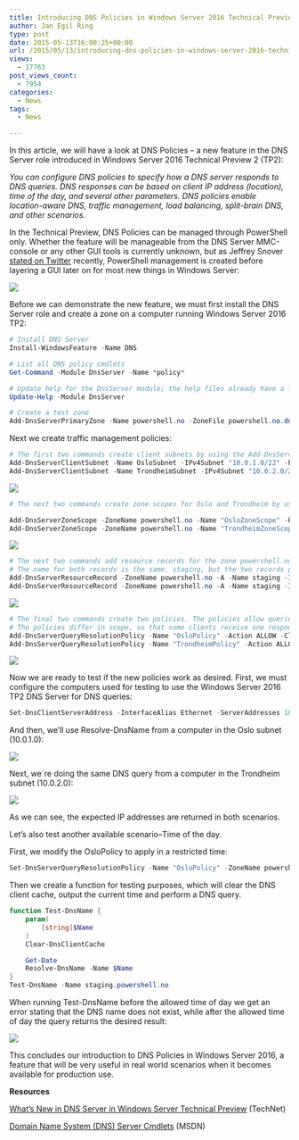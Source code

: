 ```yaml
---
title: Introducing DNS Policies in Windows Server 2016 Technical Preview 2
author: Jan Egil Ring
type: post
date: 2015-05-13T16:00:25+00:00
url: /2015/05/13/introducing-dns-policies-in-windows-server-2016-technical-preview-2/
views:
  - 17763
post_views_count:
  - 7954
categories:
  - News
tags:
  - News

---
```

In this article, we will have a look at DNS Policies &#8211; a new feature in the DNS Server role introduced in Windows Server 2016 Technical Preview 2 (TP2):

_You can configure DNS policies to specify how a DNS server responds to DNS queries. DNS responses can be based on client IP address (location), time of the day, and several other parameters. DNS policies enable location-aware DNS, traffic management, load balancing, split-brain DNS, and other scenarios._

In the Technical Preview, DNS Policies can be managed through PowerShell only. Whether the feature will be manageable from the DNS Server MMC-console or any other GUI tools is currently unknown, but as Jeffrey Snover [stated on Twitter][1] recently, PowerShell management is created before layering a GUI later on for most new things in Windows Server:

![](/images/dns1.png)

Before we can demonstrate the new feature, we must first install the DNS Server role and create a zone on a computer running Windows Server 2016 TP2:

```powershell
# Install DNS Server
Install-WindowsFeature -Name DNS

# List all DNS policy cmdlets
Get-Command -Module DnsServer -Name *policy*

# Update help for the DnsServer module; the help files already have a lot of content and examples
Update-Help -Module DnsServer

# Create a test zone
Add-DnsServerPrimaryZone -Name powershell.no -ZoneFile powershell.no.dns
```

Next we create traffic management policies:

```powershell
# The first two commands create client subnets by using the Add-DnsServerClientSubnet cmdlet. The client subnets are for clients in Oslo and clients in Trondheim.
Add-DnsServerClientSubnet -Name OsloSubnet -IPv4Subnet "10.0.1.0/22" -PassThru
Add-DnsServerClientSubnet -Name TrondheimSubnet -IPv4Subnet "10.0.2.0/24" -PassThru
```


![](/images/dns2.png)

```powershell
# The next two commands create zone scopes for Oslo and Trondheim by using the Add-DnsServerZoneScope cmdlet.

Add-DnsServerZoneScope -ZoneName powershell.no -Name "OsloZoneScope" -PassThru
Add-DnsServerZoneScope -ZoneName powershell.no -Name "TrondheimZoneScope" -PassThru
```


![](/images/dns3.png)

```powershell
# The next two commands add resource records for the zone powershell.no by using the Add-DnsServerResourceRecord cmdlet.
# The name for both records is the same, staging, but the two records point to different addresses. The records also have different scopes.
Add-DnsServerResourceRecord -ZoneName powershell.no -A -Name staging -IPv4Address "10.0.1.10" -ZoneScope "OsloZoneScope" -PassThru
Add-DnsServerResourceRecord -ZoneName powershell.no -A -Name staging -IPv4Address "10.0.2.10" -ZoneScope "TrondheimZoneScope" -PassThru
```


![](/images/dns4.png)

```powershell
# The final two commands create two policies. The policies allow queries for members of different subnets.
# The policies differ in scope, so that some clients receive one response to a query, while other clients receive a different response to the same query.
Add-DnsServerQueryResolutionPolicy -Name "OsloPolicy" -Action ALLOW -ClientSubnet "eq,OsloSubnet" -ZoneScope "OsloZoneScope,1" -ZoneName powershell.no -PassThru
Add-DnsServerQueryResolutionPolicy -Name "TrondheimPolicy" -Action ALLOW -ClientSubnet "eq,TrondheimSubnet" -ZoneScope "TrondheimZoneScope,1" -ZoneName powershell.no -PassThru
```


![](/images/dns5.png)

Now we are ready to test if the new policies work as desired. First, we must configure the computers used for testing to use the Windows Server 2016 TP2 DNS Server for DNS queries:

```powershell
Set-DnsClientServerAddress -InterfaceAlias Ethernet -ServerAddresses 10.0.1.200
```


And then, we’ll use Resolve-DnsName from a computer in the Oslo subnet (10.0.1.0):

![](/images/dns6.png)

Next, we\`re doing the same DNS query from a computer in the Trondheim subnet (10.0.2.0):

![](/images/dns7.png)

As we can see, the expected IP addresses are returned in both scenarios.

Let’s also test another available scenario&#8211;Time of the day.

First, we modify the OsloPolicy to apply in a restricted time:

```powershell
Set-DnsServerQueryResolutionPolicy -Name "OsloPolicy" -ZoneName powershell.no -TimeOfDay "EQ,22:10-23:00" -PassThru
```


Then we create a function for testing purposes, which will clear the DNS client cache, output the current time and perform a DNS query.


```powershell
function Test-DnsName {
	param(
		[string]$Name
	)
    Clear-DnsClientCache

    Get-Date
    Resolve-DnsName -Name $Name
}
Test-DnsName -Name staging.powershell.no
```

When running Test-DnsName before the allowed time of day we get an error stating that the DNS name does not exist, while after the allowed time of day the query returns the desired result:

![](/images/dns8.png)

This concludes our introduction to DNS Policies in Windows Server 2016, a feature that will be very useful in real world scenarios when it becomes available for production use.

**Resources**

[What&#8217;s New in DNS Server in Windows Server Technical Preview][2] (TechNet)

[Domain Name System (DNS) Server Cmdlets][3] (MSDN)

[1]: https://twitter.com/jsnover/status/596695949306515456
[2]: https://technet.microsoft.com/en-us/library/dn765484.aspx
[3]: https://msdn.microsoft.com/en-us/library/jj649850.aspx